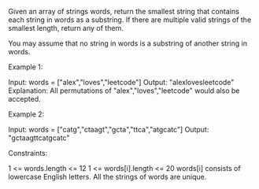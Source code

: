 Given an array of strings words, return the smallest string that contains
each string in words as a substring. If there are multiple valid strings of
the smallest length, return any of them.

You may assume that no string in words is a substring of another string in
words.


Example 1:


Input: words = ["alex","loves","leetcode"]
Output: "alexlovesleetcode"
Explanation: All permutations of "alex","loves","leetcode" would also be
accepted.


Example 2:


Input: words = ["catg","ctaagt","gcta","ttca","atgcatc"]
Output: "gctaagttcatgcatc"



Constraints:


1 <= words.length <= 12
1 <= words[i].length <= 20
words[i] consists of lowercase English letters.
All the strings of words are unique.




